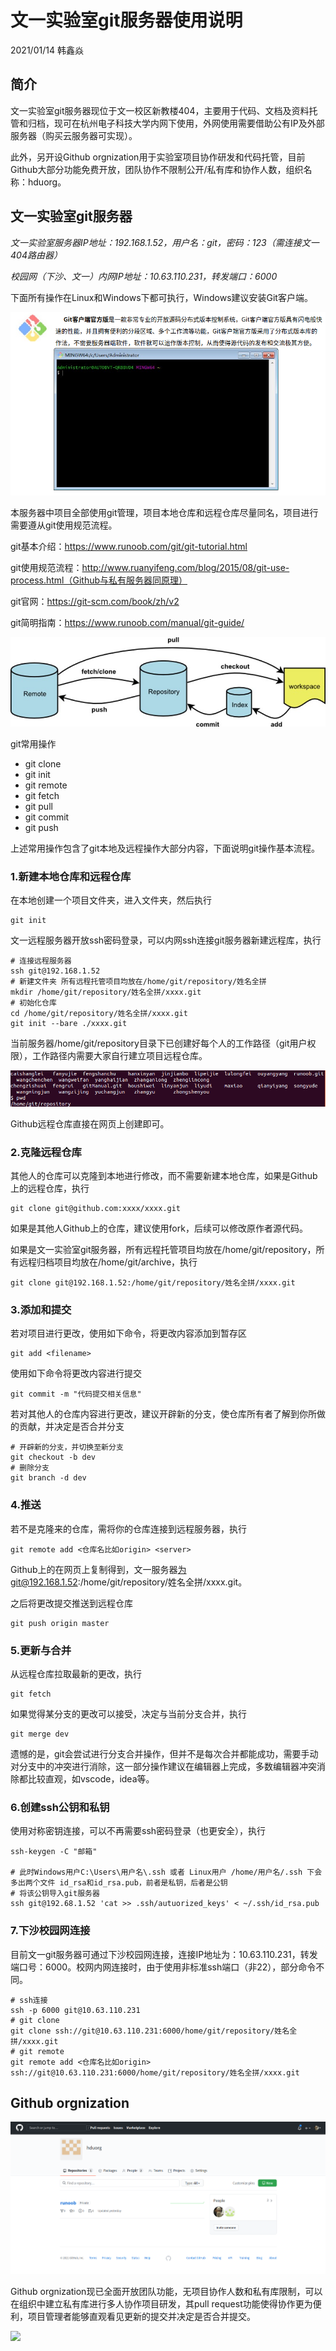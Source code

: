 

# 文一实验室git服务器使用说明

2021/01/14	韩鑫焱

## 简介

文一实验室git服务器现位于文一校区新教楼404，主要用于代码、文档及资料托管和归档，现可在杭州电子科技大学内网下使用，外网使用需要借助公有IP及外部服务器（购买云服务器可实现）。

此外，另开设Github orgnization用于实验室项目协作研发和代码托管，目前Github大部分功能免费开放，团队协作不限制公开/私有库和协作人数，组织名称：hduorg。

## 文一实验室git服务器

*文一实验室服务器IP地址：192.168.1.52，用户名：git，密码：123（需连接文一404路由器）*

*校园网（下沙、文一）内网IP地址：10.63.110.231，转发端口：6000* 

下面所有操作在Linux和Windows下都可执行，Windows建议安装Git客户端。

![](../figure/GitClient.png)

本服务器中项目全部使用git管理，项目本地仓库和远程仓库尽量同名，项目进行需要遵从git使用规范流程。

git基本介绍：https://www.runoob.com/git/git-tutorial.html

git使用规范流程：http://www.ruanyifeng.com/blog/2015/08/git-use-process.html（Github与私有服务器同原理）

git官网：https://git-scm.com/book/zh/v2

git简明指南：https://www.runoob.com/manual/git-guide/

![](../figure/gitRemote.jpeg)

git常用操作

- git clone
- git init
- git remote
- git fetch
- git pull
- git commit
- git push

上述常用操作包含了git本地及远程操作大部分内容，下面说明git操作基本流程。

### 1.新建本地仓库和远程仓库

在本地创建一个项目文件夹，进入文件夹，然后执行

```
git init
```

文一远程服务器开放ssh密码登录，可以内网ssh连接git服务器新建远程库，执行

```
# 连接远程服务器
ssh git@192.168.1.52
# 新建文件夹 所有远程托管项目均放在/home/git/repository/姓名全拼
mkdir /home/git/repository/姓名全拼/xxxx.git
# 初始化仓库
cd /home/git/repository/姓名全拼/xxxx.git
git init --bare ./xxxx.git
```

当前服务器/home/git/repository目录下已创建好每个人的工作路径（git用户权限），工作路径内需要大家自行建立项目远程仓库。

![](../figure/repository.png)

Github远程仓库直接在网页上创建即可。

### 2.克隆远程仓库

其他人的仓库可以克隆到本地进行修改，而不需要新建本地仓库，如果是Github上的远程仓库，执行

```
git clone git@github.com:xxxx/xxxx.git
```

如果是其他人Github上的仓库，建议使用fork，后续可以修改原作者源代码。

如果是文一实验室git服务器，所有远程托管项目均放在/home/git/repository，所有远程归档项目均放在/home/git/archive，执行

```
git clone git@192.168.1.52:/home/git/repository/姓名全拼/xxxx.git
```

### 3.添加和提交

若对项目进行更改，使用如下命令，将更改内容添加到暂存区

```
git add <filename>
```

使用如下命令将更改内容进行提交

```
git commit -m "代码提交相关信息"
```

若对其他人的仓库内容进行更改，建议开辟新的分支，使仓库所有者了解到你所做的贡献，并决定是否合并分支

```
# 开辟新的分支，并切换至新分支
git checkout -b dev
# 删除分支
git branch -d dev
```

### 4.推送

若不是克隆来的仓库，需将你的仓库连接到远程服务器，执行

```
git remote add <仓库名比如origin> <server>
```

Github上的<server>在网页上复制得到，文一服务器<server>为git@192.168.1.52:/home/git/repository/姓名全拼/xxxx.git。

之后将更改提交推送到远程仓库

```
git push origin master
```

### 5.更新与合并

从远程仓库拉取最新的更改，执行

```
git fetch
```

如果觉得某分支的更改可以接受，决定与当前分支合并，执行

```
git merge dev
```

遗憾的是，git会尝试进行分支合并操作，但并不是每次合并都能成功，需要手动对分支中的冲突进行消除，这一部分操作建议在编辑器上完成，多数编辑器冲突消除都比较直观，如vscode，idea等。

### 6.创建ssh公钥和私钥

使用对称密钥连接，可以不再需要ssh密码登录（也更安全），执行

```
ssh-keygen -C "邮箱"

# 此时Windows用户C:\Users\用户名\.ssh 或者 Linux用户 /home/用户名/.ssh 下会多出两个文件 id_rsa和id_rsa.pub，前者是私钥，后者是公钥
# 将该公钥导入git服务器
ssh git@192.68.1.52 'cat >> .ssh/autuorized_keys' < ~/.ssh/id_rsa.pub
```

### 7.下沙校园网连接

目前文一git服务器可通过下沙校园网连接，连接IP地址为：10.63.110.231，转发端口号：6000。校网内网连接时，由于使用非标准ssh端口（非22），部分命令不同。

```
# ssh连接
ssh -p 6000 git@10.63.110.231
# git clone
git clone ssh://git@10.63.110.231:6000/home/git/repository/姓名全拼/xxxx.git
# git remote
git remote add <仓库名比如origin> ssh://git@10.63.110.231:6000/home/git/repository/姓名全拼/xxxx.git
```



## Github orgnization

![](../figure/Github.png)

Github orgnization现已全面开放团队功能，无项目协作人数和私有库限制，可以在组织中建立私有库进行多人协作项目研发，其pull request功能使得协作更为便利，项目管理者能够直观看见更新的提交并决定是否合并提交。

![](/home/hanxinyan/gitManual/figure/pullrequest.png)













